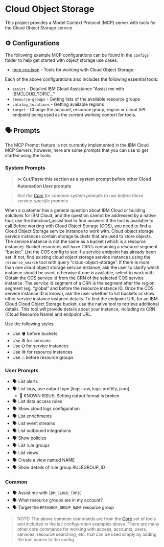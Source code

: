 # Cloud Object Storage

This project provides a Model Context Protocol (MCP) server with tools for the Cloud Object Storage service

## ⚙️ Configurations

The following example MCP configurations can be found in the `configs` folder to help get started with object storage use cases:

- [mcp.cos.json](https://github.com/IBM-Cloud/ibmcloud-mcp-server/blob/main/src/object-storage/configs/mcp.cos.json) - Tools for working with Cloud Object Storage.

Each of the above configurations also includes the following essential tools:

- `assist` - Detailed IBM Cloud Assistance "Assist me with IBMCLOUD_TOPIC..."
- `resource-groups` - Getting lists of the available resource groups
- `catalog_locations` - Getting available regions
- `target` - Change the account, resource group, region or cloud API endpoint being used as the current working context for tools.

## 🗣️ Prompts

The MCP Prompt feature is not currently implemented in the IBM Cloud MCP Servers, however, here are some prompts that you can
use to get started using the tools:

### System Prompts

> **✂️ Cut/Paste this section as a system prompt before other Cloud Automation User prompts**

> _See the [Core](https://github.com/IBM-Cloud/ibmcloud-mcp-server/blob/main/src/core/README.md) for common system prompts to use before these service-specific prompts._

When a customer has a general question about IBM Cloud or building solutions for IBM Cloud, and the question cannot be addressed by a native tool, use the ibmcloud_assist tool to find answers if the tool is available to call.Before working with Cloud Object Storage (COS), you need to find a Cloud Object Storage service instance to work with.  Cloud object storage service instances contain storage buckets that are used to store objects.  The service instance is not the same as a bucket (which is a resource instance).  Bucket resources will have CRN’s containing a resource segment “bucket”.
List the COS config to see if a service endpoint has already been set.
If not, find existing cloud object storage service instances using the `resource_search` tool with query “cloud-object-storage”.
If there is more than one cloud object storage service instance, ask the user to clarify which instance should be used, otherwise if one is available, select to work with.
Obtain the COS service id from the CRN of the selected COS service instance.  The service id segment of a CRN is the segment after the region segment (eg. “global” and before the resource instance ID.
Once the COS service instance ID is known, ask the user whether to list buckets or show other service instance instance details.
To find the endpoint URL for an IBM Cloud Cloud Object Storage bucket, use the native tool to retrieve additional details. This tool will provide details about your instance, including its CRN (Cloud Resource Name) and endpoint URL.

Use the following styles:

- Use 🪣 before buckets
- Use ⚙️ for services
- Use ⛭ for service instances
- Use ㊮ for resource instances
- Use ⛬ before resource groups

### User Prompts

- 🗣️ List alerts
- 🗣️ List logs, use output type [logs-raw, logs-prettify, json] 
  - 🚨 KNOWN ISSUE: Setting output format is broken
- 🗣️ List data access rules
- 🗣️ Show cloud logs configuration
- 🗣️ List enrichments
- 🗣️ List event streams
- 🗣️ List outbound integrations
- 🗣️ Show policies
- 🗣️ List rule groups
- 🗣️ List views
- 🗣️ Create a view named NAME
- 🗣️ Show details of rule group RULEGROUP_ID

### Common

- 🗣️ Assist me with `IBM_CLOUD_TOPIC`
- 🗣️ What resource groups are in my account?
- 🗣️ Target the `RESOURCE_GROUP_NAME` resource group

> NOTE: The above common commands are from the [Core](https://github.com/IBM-Cloud/ibmcloud-mcp-server/blob/main/src/core/README.md) set of tools and included in the iac configuration examples above.  There are many other core commands for working with access, accounts, users, services, resource searching, etc. that can be used simply by adding the tool names to the config.
